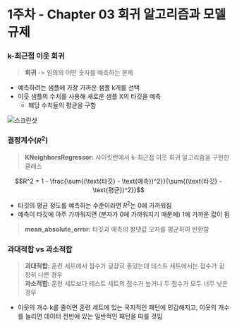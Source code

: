 # 1주차 - Chapter 03 회귀 알고리즘과 모델 규제

### k-최근접 이웃 회귀

> **회귀** -> 임의의 어떤 숫자를 예측하는 문제

- 예측하려는 샘플에 가장 가까운 샘플 k개를 선택
- 이웃 샘플의 수치를 사용해 새로운 샘플 X의 타깃을 예측
    - 해당 수치들의 평균을 구함

![스크린샷](../image/screenshot1.png)

### 결정계수($R^2$)

> **KNeighborsRegressor:** 사이킷런에서 k-최근접 이웃 회귀 알고리즘을 구현한 클래스

$$R^2 = 1 - \frac{\sum{(\text{타깃} - \text{예측})^2}}{\sum{(\text{타깃} - \text{평균})^2}}$$

- 타깃의 평균 정도를 예측하는 수준이라면 $R^2$는 0에 가까워짐
- 예측이 타깃에 아주 가까워지면 (분자가 0에 가까워지기 때문에) 1에 가까운 값이 됨

> **mean_absolute_error:** 타깃과 예측의 절댓값 오차를 평균하여 반환함

### 과대적합 vs 과소적합

> **과대적합:** 훈련 세트에서 점수가 굉장히 좋았는데 테스트 세트에서는 점수가 굉장히 나쁜 경우<br>
> **과소적합:** 훈련 세트보다 테스트 세트의 점수가 높거나 두 점수가 모두 너무 낮은 경우

- 이웃의 개수 k를 줄이면 훈련 세트에 있는 국지적인 패턴에 민감해지고, 이웃의 개수를 늘리면 데이터 전반에 있는 일반적인 패턴을 따를 것임

